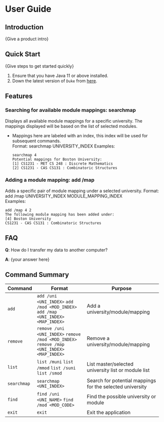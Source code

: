 # User Guide

## Introduction

{Give a product intro}

## Quick Start

{Give steps to get started quickly}

1. Ensure that you have Java 11 or above installed.
1. Down the latest version of `Duke` from [here](http://link.to/duke).

## Features 

### Searching for available module mappings: searchmap
Displays all available module mappings for a specific university.
The mappings displayed will be based on the list of selected modules.
* Mappings here are labeled with an index, this index will be used for subsequent commands.  
  Format: searchmap UNIVERSITY_INDEX
  Examples:
  ```
  searchmap 4
  Potential mappings for Boston University:
  [1] CS1231 - MET CS 248 : Discrete Mathematics
  [2] CS1231 - CAS CS131 : Combinatoric Structures
  ```
### Adding a module mapping: add /map
Adds a specific pair of module mapping under a selected university.
Format: add /map UNIVERSITY_INDEX MODULE_MAPPING_INDEX  
Examples:
```
add /map 4 2
The following module mapping has been added under:
[4] Boston University
CS1231 - CAS CS131 : Combinatoric Structures
```
## FAQ

**Q**: How do I transfer my data to another computer? 

**A**: {your answer here}

## Command Summary

Command | Format | Purpose
--------|---------|-----------
`add` | `add /uni <UNI_INDEX>` `add /mod <MOD_INDEX>` `add /map <UNI_INDEX> <MAP_INDEX>` | Add a university/module/mapping
`remove` | `remove /uni <UNI_INDEX>` `remove /mod <MOD_INDEX>` `remove /map <UNI_INDEX> <MAP_INDEX>` | Remove a university/module/mapping
`list` | `list /muni` `list /mmod` `list /suni` `list /smod` | List master/selected university list or module list
`searchmap` | `searchmap <UNI_INDEX>`| Search for potential mappings for the selected university
`find` | `find /uni <UNI_NAME>` `find /mod <MOD_CODE>` | Find the possible university or module
`exit` | `exit` | Exit the application
